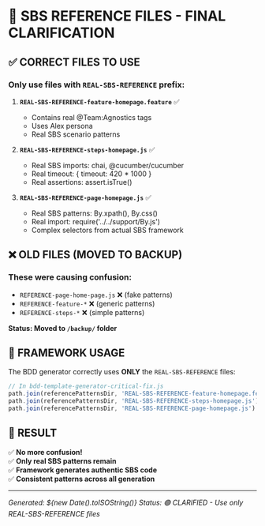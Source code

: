 # 🎯 SBS REFERENCE FILES - FINAL CLARIFICATION

## ✅ **CORRECT FILES TO USE**

### **Only use files with `REAL-SBS-REFERENCE` prefix:**

1. **`REAL-SBS-REFERENCE-feature-homepage.feature`** ✅
   - Contains real @Team:Agnostics tags
   - Uses Alex persona
   - Real SBS scenario patterns

2. **`REAL-SBS-REFERENCE-steps-homepage.js`** ✅  
   - Real SBS imports: chai, @cucumber/cucumber
   - Real timeout: { timeout: 420 * 1000 }
   - Real assertions: assert.isTrue()

3. **`REAL-SBS-REFERENCE-page-homepage.js`** ✅
   - Real SBS patterns: By.xpath(), By.css()
   - Real import: require('../../support/By.js')
   - Complex selectors from actual SBS framework

## ❌ **OLD FILES (MOVED TO BACKUP)**

### **These were causing confusion:**
- `REFERENCE-page-home-page.js` ❌ (fake patterns)
- `REFERENCE-feature-*` ❌ (generic patterns)  
- `REFERENCE-steps-*` ❌ (simple patterns)

**Status: Moved to `/backup/` folder**

## 🔧 **FRAMEWORK USAGE**

The BDD generator correctly uses **ONLY** the `REAL-SBS-REFERENCE` files:

```javascript
// In bdd-template-generator-critical-fix.js
path.join(referencePatternsDir, 'REAL-SBS-REFERENCE-feature-homepage.feature')
path.join(referencePatternsDir, 'REAL-SBS-REFERENCE-steps-homepage.js') 
path.join(referencePatternsDir, 'REAL-SBS-REFERENCE-page-homepage.js')
```

## 🎉 **RESULT**

✅ **No more confusion!**  
✅ **Only real SBS patterns remain**  
✅ **Framework generates authentic SBS code**  
✅ **Consistent patterns across all generation**

---
*Generated: ${new Date().toISOString()}*
*Status: 🟢 CLARIFIED - Use only REAL-SBS-REFERENCE files*
